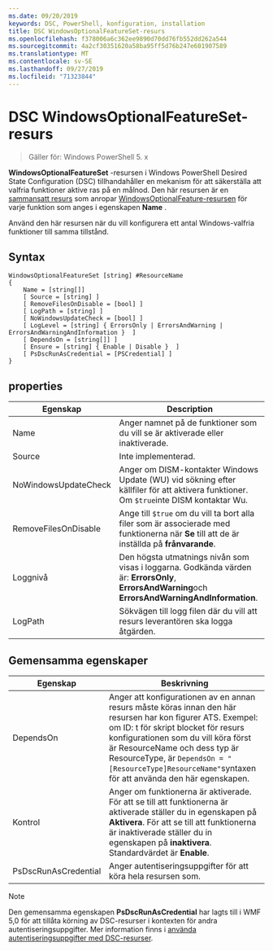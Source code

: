 ```yaml
---
ms.date: 09/20/2019
keywords: DSC, PowerShell, konfiguration, installation
title: DSC WindowsOptionalFeatureSet-resurs
ms.openlocfilehash: f378006a6c362ee9890d70dd76fb552dd262a544
ms.sourcegitcommit: 4a2cf30351620a58ba95ff5d76b247e601907589
ms.translationtype: MT
ms.contentlocale: sv-SE
ms.lasthandoff: 09/27/2019
ms.locfileid: "71323844"
---
```

# <a name="dsc-windowsoptionalfeatureset-resource"></a>DSC WindowsOptionalFeatureSet-resurs

> Gäller för: Windows PowerShell 5. x

**WindowsOptionalFeatureSet** -resursen i Windows PowerShell Desired State Configuration (DSC) tillhandahåller en mekanism för att säkerställa att valfria funktioner aktive ras på en målnod. Den här resursen är en [sammansatt resurs](../../../resources/authoringResourceComposite.md) som anropar [WindowsOptionalFeature-resursen](windowsOptionalFeatureResource.md) för varje funktion som anges i egenskapen **Name** .

Använd den här resursen när du vill konfigurera ett antal Windows-valfria funktioner till samma tillstånd.

## <a name="syntax"></a>Syntax

```Syntax
WindowsOptionalFeatureSet [string] #ResourceName
{
    Name = [string[]]
    [ Source = [string] ]
    [ RemoveFilesOnDisable = [bool] ]
    [ LogPath = [string] ]
    [ NoWindowsUpdateCheck = [bool] ]
    [ LogLevel = [string] { ErrorsOnly | ErrorsAndWarning | ErrorsAndWarningAndInformation }  ]
    [ DependsOn = [string[]] ]
    [ Ensure = [string] { Enable | Disable }  ]
    [ PsDscRunAsCredential = [PSCredential] ]
}
```

## <a name="properties"></a>properties

|Egenskap |Description |
|---|---|
|Name |Anger namnet på de funktioner som du vill se är aktiverade eller inaktiverade. |
|Source |Inte implementerad. |
|NoWindowsUpdateCheck |Anger om DISM-kontakter Windows Update (WU) vid sökning efter källfiler för att aktivera funktioner. Om `$true`inte DISM kontaktar Wu. |
|RemoveFilesOnDisable |Ange till `$true` om du vill ta bort alla filer som är associerade med funktionerna när **Se** till att de är inställda på **frånvarande**. |
|Loggnivå |Den högsta utmatnings nivån som visas i loggarna. Godkända värden är: **ErrorsOnly**, **ErrorsAndWarning**och **ErrorsAndWarningAndInformation**. |
|LogPath |Sökvägen till logg filen där du vill att resurs leverantören ska logga åtgärden. |

## <a name="common-properties"></a>Gemensamma egenskaper

|Egenskap |Beskrivning |
|---|---|
|DependsOn |Anger att konfigurationen av en annan resurs måste köras innan den här resursen har kon figurer ATS. Exempel: om ID: t för skript blocket för resurs konfigurationen som du vill köra först är ResourceName och dess typ är ResourceType, är `DependsOn = "[ResourceType]ResourceName"`syntaxen för att använda den här egenskapen. |
|Kontrol |Anger om funktionerna är aktiverade. För att se till att funktionerna är aktiverade ställer du in egenskapen på **Aktivera**. För att se till att funktionerna är inaktiverade ställer du in egenskapen på **inaktivera**. Standardvärdet är **Enable**. |
|PsDscRunAsCredential |Anger autentiseringsuppgifter för att köra hela resursen som. |

> [!NOTE]
> Den gemensamma egenskapen **PsDscRunAsCredential** har lagts till i WMF 5,0 för att tillåta körning av DSC-resurser i kontexten för andra autentiseringsuppgifter. Mer information finns i [använda autentiseringsuppgifter med DSC-resurser](../../../configurations/runasuser.md).